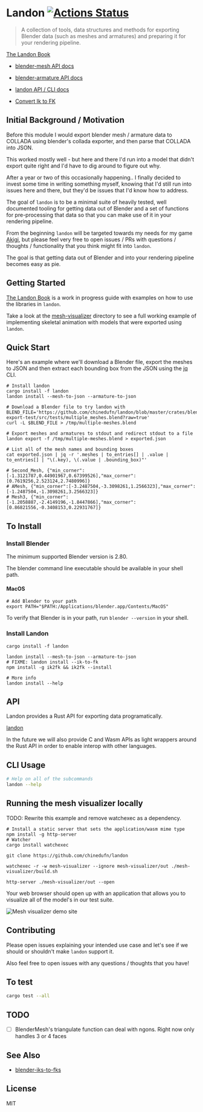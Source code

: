 Landon [![Actions Status](https://github.com/chinedufn/landon/workflows/ci/badge.svg)](https://github.com/chinedufn/landon/actions)
===============

> A collection of tools, data structures and methods for exporting Blender data (such as meshes and armatures) and preparing it for your rendering pipeline.

[The Landon Book](https://chinedufn.github.io/landon/)

- [blender-mesh API docs](https://chinedufn.github.io/landon/api/blender_mesh)

- [blender-armature API docs](https://chinedufn.github.io/landon/api/blender_armature)

- [landon API / CLI docs](https://docs.rs/landon/badge.svg)

- [Convert Ik to FK](/crates/iks-to-fks)

## Initial Background / Motivation

Before this module I would export blender mesh / armature data to COLLADA using blender's collada exporter,
and then parse that COLLADA into JSON.

This worked mostly well - but here and there I'd run into a model that didn't export quite right and I'd have to dig
around to figure out why.

After a year or two of this occasionally happening.. I finally decided to invest some time in writing something myself,
knowing that I'd still run into issues here and there, but they'd be issues that I'd know how to address.

The goal of `landon` is to be a minimal suite of heavily tested, well documented tooling
for getting data out of Blender and a set of functions for pre-processing that data so that you can
make use of it in your rendering pipeline.

From the beginning `landon` will be targeted towards my needs for my game [Akigi](https://akigi.com), but please
feel very free to open issues / PRs with questions / thoughts / functionality that you think might fit into `landon`.

The goal is that getting data out of Blender and into your rendering pipeline becomes easy as pie.

## Getting Started

[The Landon Book](https://chinedufn.github.io/landon/) is a work in progress guide with examples on how to use the libraries
in `landon`.

Take a look at the [mesh-visualizer](/mesh-visualizer) directory to see a full working example of implementing skeletal
animation with models that were exported using `landon`.

## Quick Start

Here's an example where we'll download a Blender file, export the meshes to JSON and then extract each bounding box from
the JSON using the [jq](https://stedolan.github.io/jq/) CLI.

```
# Install landon
cargo install -f landon
landon install --mesh-to-json --armature-to-json

# Download a Blender file to try landon with
BLEND_FILE='https://github.com/chinedufn/landon/blob/master/crates/blender-export-test/src/tests/multiple_meshes.blend?raw=true'
curl -L $BLEND_FILE > /tmp/multiple-meshes.blend

# Export meshes and armatures to stdout and redirect stdout to a file
landon export -f /tmp/multiple-meshes.blend > exported.json

# List all of the mesh names and bounding boxes
cat exported.json | jq -r '.meshes | to_entries[] | .value | to_entries[] | "\(.key), \(.value | .bounding_box)"'

# Second_Mesh, {"min_corner":[-1.3121787,0.44901967,0.67399526],"max_corner":[0.7619256,2.523124,2.7480996]}
# AMesh, {"min_corner":[-3.2487504,-3.3098261,1.2566323],"max_corner":[-1.2487504,-1.3098261,3.2566323]}
# Mesh3, {"min_corner":[-1.2058887,-2.4149196,-1.8447866],"max_corner":[0.86821556,-0.3408153,0.22931767]}
```

## To Install

### Install Blender
The minimum supported Blender version is 2.80.

The blender command line executable should be available in your shell path.

#### MacOS

```
# Add Blender to your path
export PATH="$PATH:/Applications/blender.app/Contents/MacOS"
```

To verify that Blender is in your path, run `blender --version` in your shell.

### Install Landon

```
cargo install -f landon

landon install --mesh-to-json --armature-to-json
# FIXME: landon install --ik-to-fk
npm install -g ik2fk && ik2fk --install

# More info
landon install --help
```

## API

Landon provides a Rust API for exporting data programatically. 

[landon](https://docs.rs/landon)

In the future we will also provide C and Wasm APIs as light wrappers around the Rust API in order
to enable interop with other languages.


## CLI Usage

```sh
# Help on all of the subcommands
landon --help
```

## Running the mesh visualizer locally

TODO: Rewrite this example and remove watchexec as a dependency.

```
# Install a static server that sets the application/wasm mime type
npm install -g http-server
# Watcher
cargo install watchexec

git clone https://github.com/chinedufn/landon

watchexec -r -w mesh-visualizer --ignore mesh-visualizer/out ./mesh-visualizer/build.sh

http-server ./mesh-visualizer/out --open
```

Your web browser should open up with an application that allows you to visualize all of the model's in our test suite.

![Mesh visualizer demo site](/images/mesh-visualizer-example.gif)

## Contributing

Please open issues explaining your intended use case and let's see if we should or shouldn't make `landon` support it.

Also feel free to open issues with any questions / thoughts that you have!

## To test

```sh
cargo test --all
```

## TODO

- [ ] BlenderMesh's triangulate function can deal with ngons. Right now only handles 3 or 4 faces

## See Also

- [blender-iks-to-fks](https://github.com/chinedufn/blender-iks-to-fks)

## License

MIT
